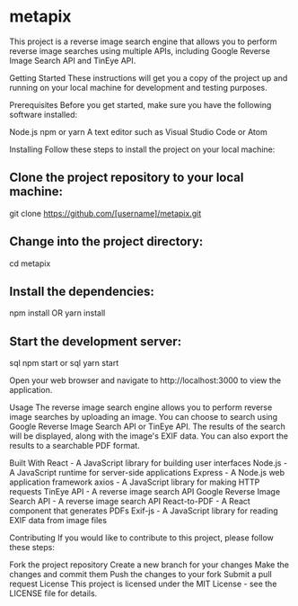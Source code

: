 # metapix
This project is a reverse image search engine that allows you to perform reverse image searches using multiple APIs, including Google Reverse Image Search API and TinEye API.

Getting Started
These instructions will get you a copy of the project up and running on your local machine for development and testing purposes.

Prerequisites
Before you get started, make sure you have the following software installed:

Node.js
npm or yarn
A text editor such as Visual Studio Code or Atom

Installing
Follow these steps to install the project on your local machine:

## Clone the project repository to your local machine:

git clone https://github.com/[username]/metapix.git

## Change into the project directory:

cd metapix

## Install the dependencies:

npm install
OR
yarn install

## Start the development server:
sql npm start
or
sql yarn start

Open your web browser and navigate to http://localhost:3000 to view the application.

Usage
The reverse image search engine allows you to perform reverse image searches by uploading an image. You can choose to search using Google Reverse Image Search API or TinEye API. The results of the search will be displayed, along with the image's EXIF data. You can also export the results to a searchable PDF format.

Built With
React - A JavaScript library for building user interfaces
Node.js - A JavaScript runtime for server-side applications
Express - A Node.js web application framework
axios - A JavaScript library for making HTTP requests
TinEye API - A reverse image search API
Google Reverse Image Search API - A reverse image search API
React-to-PDF - A React component that generates PDFs
Exif-js - A JavaScript library for reading EXIF data from image files

Contributing
If you would like to contribute to this project, please follow these steps:

Fork the project repository
Create a new branch for your changes
Make the changes and commit them
Push the changes to your fork
Submit a pull request
License
This project is licensed under the MIT License - see the LICENSE file for details.
